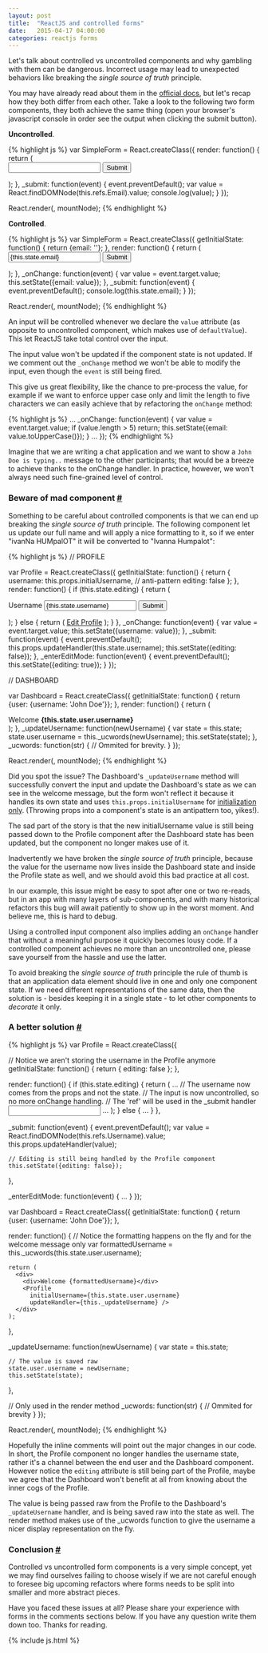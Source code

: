 ```yaml
---
layout: post
title:  "ReactJS and controlled forms"
date:   2015-04-17 04:00:00
categories: reactjs forms
---
```

Let's talk about controlled vs uncontrolled components and why gambling with them can be dangerous. Incorrect usage may lead to unexpected behaviors like  breaking the _single source of truth_ principle.

You may have already read about them in the [official docs][controlled-and-uncontrolled-components], but let's recap how they both differ from each other. Take a look to the following two form components, they both achieve the same thing (open your browser's javascript console in order see the output when clicking the submit button).

**Uncontrolled**.

<div id="sample1">
{% highlight js %}
var SimpleForm = React.createClass({
  render: function() {
    return (
      <form>
        <input ref="Email" defaultValue="" />
        <button onClick={this._submit}>Submit</button>
      </form>
    );
    },
  _submit: function(event) {
    event.preventDefault();
    var value = React.findDOMNode(this.refs.Email).value;
    console.log(value);
  }
});

React.render(<SimpleForm />, mountNode);
{% endhighlight %}
</div>

**Controlled**.

<div id="sample2">
{% highlight js %}
var SimpleForm = React.createClass({
  getInitialState: function() {
    return {email: ''};
  },
  render: function() {
    return (
      <form>
        <input value={this.state.email} onChange={this._onChange} />
        <button onClick={this._submit}>Submit</button>
      </form>
    );
  },
  _onChange: function(event) {
    var value = event.target.value;
    this.setState({email: value});
  },
  _submit: function(event) {
    event.preventDefault();
    console.log(this.state.email);
  }
});

React.render(<SimpleForm />, mountNode);
{% endhighlight %}
</div>

An input will be controlled whenever we declare the `value` attribute (as opposite to uncontrolled component, which makes use of `defaultValue`). This let ReactJS take total control over the input.

The input value won't be updated if the component state is not updated. If we comment out the `_onChange` method we won't be able to modify the input, even though the `event` is still being fired.

This give us great flexibility, like the chance to pre-process the value, for example if we want to enforce upper case only and limit the length to five characters we can easily achieve that by refactoring the `onChange` method:

<div id="sample3">
{% highlight js %}
  ...
  _onChange: function(event) {
    var value = event.target.value;
    if (value.length > 5) return;
    this.setState({email: value.toUpperCase()});
  }
  ...
});
{% endhighlight %}
</div>

Imagine that we are writing a chat application and we want to show a `John Doe is typing..` message to the other participants; that would be a breeze to achieve thanks to the onChange handler. In practice, however, we won't always need such fine-grained level of control.

<a id="beware-of-mad-component"></a>

### Beware of mad component [#](#beware-of-mad-component)

Something to be careful about controlled components is that we can end up breaking the _single source of truth_ principle. The following component let us update our full name and will apply a nice formatting to it, so if we enter "ivanNa HUMpalOT" it will be converted to "Ivanna Humpalot":

<div id="sample4">
{% highlight js %}
// PROFILE

var Profile = React.createClass({
  getInitialState: function() {
    return {
      username: this.props.initialUsername, // anti-pattern
      editing: false
    };
  },
  render: function() {
    if (this.state.editing) {
      return (
        <form>
          <label>Username</label>
          <input value={this.state.username} onChange={this._onChange} />
          <button onClick={this._submit}>Submit</button>
        </form>
      );
    } else {
      return (
        <a href="#" onClick={this._enterEditMode}>Edit Profile</a>
      );
    }
  },
  _onChange: function(event) {
    var value = event.target.value;
    this.setState({username: value});
  },
  _submit: function(event) {
    event.preventDefault();
    this.props.updateHandler(this.state.username);
    this.setState({editing: false});
  },
  _enterEditMode: function(event) {
    event.preventDefault();
    this.setState({editing: true});
  }
});

// DASHBOARD

var Dashboard = React.createClass({
  getInitialState: function() {
    return {user: {username: 'John Doe'}};
  },
  render: function() {
    return (
      <div>
        <div>Welcome <strong>{this.state.user.username}</strong></div>
        <Profile
          initialUsername={this.state.user.username}
          updateHandler={this._updateUsername} />
      </div>
    );
  },
  _updateUsername: function(newUsername) {
    var state = this.state;
    state.user.username = this._ucwords(newUsername);
    this.setState(state);
  },
  _ucwords: function(str) {
    // Ommited for brevity.
  }
});

React.render(<Dashboard />, mountNode);
{% endhighlight %}
</div>

Did you spot the issue? The Dashboard's `_updateUsername` method will successfully convert the input and update the Dashboard's state as we can see in the welcome message, but the form won't reflect it because it handles its own state and uses `this.props.initialUsername` for [initialization only][props-in-state]. (Throwing props into a component's state is an antipattern too, yikes!).

The sad part of the story is that the new initialUsername value is still being passed down to the Profile component after the Dashboard state has been updated, but the component no longer makes use of it.

Inadvertently we have broken  the _single source of truth_ principle, because the value for the username now lives inside the Dashboard state and inside the Profile state as well, and we should avoid this bad practice at all cost.

In our example, this issue might be easy to spot after one or  two re-reads, but in an app with many layers of sub-components, and with many historical refactors this bug will await patiently to show up in the worst moment. And believe me, this is hard to debug.

Using a controlled input component also implies adding an `onChange` handler that without a meaningful purpose it quickly becomes lousy code. If a controlled component achieves no more than an uncontrolled one, please save yourself from the hassle and use the latter.

To avoid breaking the _single source of truth_ principle the rule of thumb is that an application data element should live in one and only one component state. If we need different representations of the same data, then the solution is - besides keeping it in a single state - to let other components to _decorate_ it only.

<a id="a-better-solution"></a>

### A better solution [#](#a-better-solution)

<div id="sample5">
{% highlight js %}
var Profile = React.createClass({

  // Notice we aren't storing the username in the Profile anymore
  getInitialState: function() {
    return {
      editing: false
    };
  },

  render: function() {
    if (this.state.editing) {
      return (
        ...
          // The username now comes from the props and not the state.
          // The input is now uncontrolled, so no more onChange handling.
          // The 'ref' will be used in the _submit handler
          <input ref="Username" defaultValue={this.props.initialUsername} />
        ...
      );
    } else {
      ...
    }
  },

  _submit: function(event) {
    event.preventDefault();
    var value = React.findDOMNode(this.refs.Username).value;
    this.props.updateHandler(value);

    // Editing is still being handled by the Profile component
    this.setState({editing: false});
  },

  _enterEditMode: function(event) {
    ...
  }
});

var Dashboard = React.createClass({
  getInitialState: function() {
    return {user: {username: 'John Doe'}};
  },

  render: function() {
    // Notice the formatting happens on the fly and for the welcome message only
    var formattedUsername = this._ucwords(this.state.user.username);

    return (
      <div>
        <div>Welcome {formattedUsername}</div>
        <Profile
          initialUsername={this.state.user.username}
          updateHandler={this._updateUsername} />
      </div>
    );
  },

  _updateUsername: function(newUsername) {
    var state = this.state;

    // The value is saved raw
    state.user.username = newUsername;
    this.setState(state);
  },

  // Only used in the render method
  _ucwords: function(str) {
    // Ommited for brevity
  }
});

React.render(<Dashboard />, mountNode);
{% endhighlight %}
</div>

Hopefully  the inline comments will point out the major changes in our code. In short, the Profile component no longer handles the username state, rather it's a channel between the end user and the Dashboard component. However notice the `editing` attribute is still being part of the Profile, maybe we agree that the Dashboard won't benefit at all from knowing about the inner cogs of the Profile.

The value is being passed raw from the Profile to the Dashboard's `_updateUsername` handler, and is being saved raw into the state as well. The render method makes use of the _ucwords function to give the username a nicer display representation on the fly.

<a id="conclusion"></a>

### Conclusion [#](#conclusion)

Controlled vs uncontrolled form components is a very simple concept, yet we may find ourselves failing to choose wisely if we are not careful enough to foresee big upcoming refactors where forms needs to be split into smaller and more abstract pieces.

Have you faced these issues at all? Please share your experience with forms in the comments sections below. If you have any question write them down too. Thanks for reading.

[props-in-state]: https://facebook.github.io/react/tips/props-in-getInitialState-as-anti-pattern.html
[controlled-and-uncontrolled-components]: https://facebook.github.io/react/docs/forms.html#controlled-components
[controller-view]: https://facebook.github.io/flux/docs/todo-list.html#listening-to-changes-with-a-controller-view
[todd]: http://todsul.com/
[trello]: http://trello.com/

<style>
  form .row label {
    display: block;
  }
  form .row, {
      display: block;
  }

  form .row .error {
    color: red;
  }
</style>

{% include js.html %}
